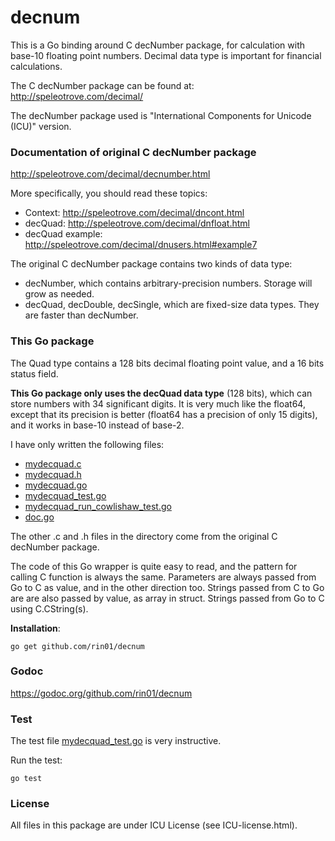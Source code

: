 # decnum

This is a Go binding around C decNumber package, for calculation with base-10 floating point numbers.
Decimal data type is important for financial calculations.

The C decNumber package can be found at:
http://speleotrove.com/decimal/

The decNumber package used is "International Components for Unicode (ICU)" version.


### Documentation of original C decNumber package

http://speleotrove.com/decimal/decnumber.html

More specifically, you should read these topics:
   - Context: http://speleotrove.com/decimal/dncont.html
   - decQuad: http://speleotrove.com/decimal/dnfloat.html
   - decQuad example: http://speleotrove.com/decimal/dnusers.html#example7


The original C decNumber package contains two kinds of data type:
   - decNumber, which contains arbitrary-precision numbers. Storage will grow as needed.
   - decQuad, decDouble, decSingle, which are fixed-size data types. They are faster than decNumber.


### This Go package

  The Quad type contains a 128 bits decimal floating point value, and a 16 bits status field.

__This Go package only uses the decQuad data type__ (128 bits), which can store numbers with 34 significant digits.
It is very much like the float64, except that its precision is better (float64 has a precision of only 15 digits), and it works in base-10 instead of base-2.

I have only written the following files:
   - [mydecquad.c](https://github.com/rin01/decnum/blob/master/mydecquad.c)
   - [mydecquad.h](https://github.com/rin01/decnum/blob/master/mydecquad.h)
   - [mydecquad.go](https://github.com/rin01/decnum/blob/master/mydecquad.go)
   - [mydecquad_test.go](https://github.com/rin01/decnum/blob/master/mydecquad_test.go)
   - [mydecquad_run_cowlishaw_test.go](https://github.com/rin01/decnum/blob/master/mydecquad_run_cowlishaw_test.go)
   - [doc.go](https://github.com/rin01/decnum/blob/master/doc.go)

The other .c and .h files in the directory come from the original C decNumber package.

The code of this Go wrapper is quite easy to read, and the pattern for calling C function is always the same.
Parameters are always passed from Go to C as value, and in the other direction too.
Strings passed from C to Go are are also passed by value, as array in struct.
Strings passed from Go to C using C.CString(s).


__Installation__:

    go get github.com/rin01/decnum


### Godoc
https://godoc.org/github.com/rin01/decnum


### Test
The test file [mydecquad_test.go](https://github.com/rin01/decnum/blob/master/mydecquad_test.go) is very instructive.

Run the test:

    go test


### License

All files in this package are under ICU License (see ICU-license.html).




